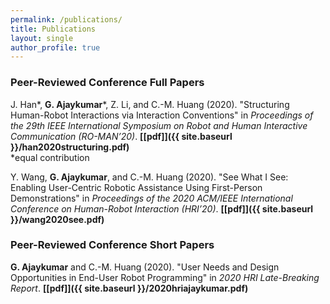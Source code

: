 ```yaml
---
permalink: /publications/
title: Publications
layout: single
author_profile: true
---
```

### Peer-Reviewed Conference Full Papers

J. Han\*, **G. Ajaykumar**\*, Z. Li, and C.-M. Huang (2020). "Structuring Human-Robot Interactions via Interaction Conventions" in *Proceedings of the 29th IEEE International Symposium on Robot and Human Interactive
Communication (RO-MAN’20)*. 
**[[pdf]]({{ site.baseurl }}/han2020structuring.pdf)**<br /> 
*equal contribution

Y. Wang, **G. Ajaykumar**, and C.-M. Huang (2020). "See What I See: Enabling User-Centric Robotic Assistance Using First-Person Demonstrations" in *Proceedings of the 2020 ACM/IEEE International Conference on Human-Robot Interaction (HRI’20)*. 
**[[pdf]]({{ site.baseurl }}/wang2020see.pdf)** 

### Peer-Reviewed Conference Short Papers

**G. Ajaykumar** and C.-M. Huang (2020). "User Needs and Design Opportunities in End-User Robot Programming" in *2020 HRI Late-Breaking Report*.
**[[pdf]]({{ site.baseurl }}/2020hriajaykumar.pdf)** 

